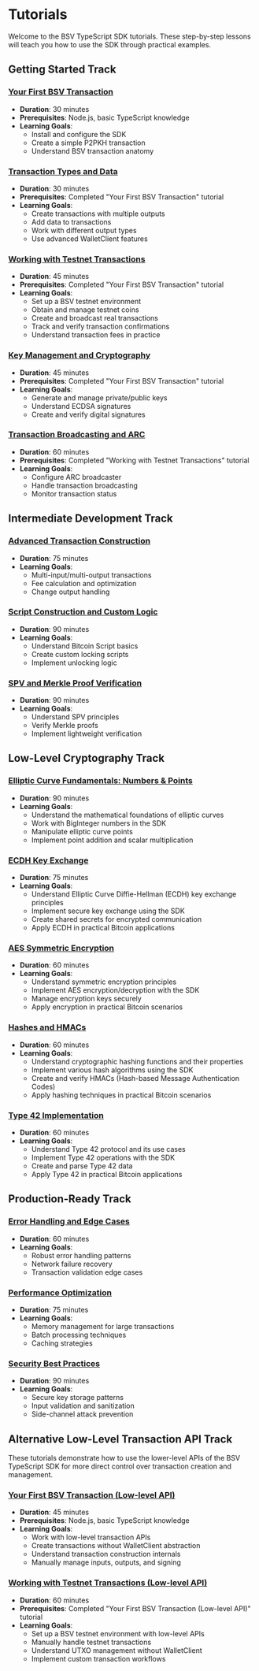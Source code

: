 # Tutorials

Welcome to the BSV TypeScript SDK tutorials. These step-by-step lessons will teach you how to use the SDK through practical examples.

## Getting Started Track

### [Your First BSV Transaction](./first-transaction.md)
- **Duration**: 30 minutes
- **Prerequisites**: Node.js, basic TypeScript knowledge
- **Learning Goals**:
  - Install and configure the SDK
  - Create a simple P2PKH transaction
  - Understand BSV transaction anatomy

### [Transaction Types and Data](./transaction-types.md)
- **Duration**: 30 minutes
- **Prerequisites**: Completed "Your First BSV Transaction" tutorial
- **Learning Goals**:
  - Create transactions with multiple outputs
  - Add data to transactions
  - Work with different output types
  - Use advanced WalletClient features

### [Working with Testnet Transactions](./testnet-transactions.md)
- **Duration**: 45 minutes
- **Prerequisites**: Completed "Your First BSV Transaction" tutorial
- **Learning Goals**:
  - Set up a BSV testnet environment
  - Obtain and manage testnet coins
  - Create and broadcast real transactions
  - Track and verify transaction confirmations
  - Understand transaction fees in practice

### [Key Management and Cryptography](./key-management.md)
- **Duration**: 45 minutes
- **Prerequisites**: Completed "Your First BSV Transaction" tutorial
- **Learning Goals**:
  - Generate and manage private/public keys
  - Understand ECDSA signatures
  - Create and verify digital signatures

### [Transaction Broadcasting and ARC](./transaction-broadcasting.md)
- **Duration**: 60 minutes
- **Prerequisites**: Completed "Working with Testnet Transactions" tutorial
- **Learning Goals**:
  - Configure ARC broadcaster
  - Handle transaction broadcasting
  - Monitor transaction status

## Intermediate Development Track

### [Advanced Transaction Construction](./advanced-transaction.md)
- **Duration**: 75 minutes
- **Learning Goals**:
  - Multi-input/multi-output transactions
  - Fee calculation and optimization
  - Change output handling

### [Script Construction and Custom Logic](./script-construction.md)
- **Duration**: 90 minutes
- **Learning Goals**:
  - Understand Bitcoin Script basics
  - Create custom locking scripts
  - Implement unlocking logic

### [SPV and Merkle Proof Verification](./spv-merkle-proofs.md)
- **Duration**: 90 minutes
- **Learning Goals**:
  - Understand SPV principles
  - Verify Merkle proofs
  - Implement lightweight verification

## Low-Level Cryptography Track

### [Elliptic Curve Fundamentals: Numbers & Points](./elliptic-curve-fundamentals.md)
- **Duration**: 90 minutes
- **Learning Goals**:
  - Understand the mathematical foundations of elliptic curves
  - Work with BigInteger numbers in the SDK
  - Manipulate elliptic curve points
  - Implement point addition and scalar multiplication

### [ECDH Key Exchange](./ecdh-key-exchange.md)
- **Duration**: 75 minutes
- **Learning Goals**:
  - Understand Elliptic Curve Diffie-Hellman (ECDH) key exchange principles
  - Implement secure key exchange using the SDK
  - Create shared secrets for encrypted communication
  - Apply ECDH in practical Bitcoin applications

### [AES Symmetric Encryption](./aes-encryption.md)
- **Duration**: 60 minutes
- **Learning Goals**:
  - Understand symmetric encryption principles
  - Implement AES encryption/decryption with the SDK
  - Manage encryption keys securely
  - Apply encryption in practical Bitcoin scenarios

### [Hashes and HMACs](./hashes-and-hmacs.md)
- **Duration**: 60 minutes
- **Learning Goals**:
  - Understand cryptographic hashing functions and their properties
  - Implement various hash algorithms using the SDK
  - Create and verify HMACs (Hash-based Message Authentication Codes)
  - Apply hashing techniques in practical Bitcoin scenarios

### [Type 42 Implementation](./type-42.md)
- **Duration**: 60 minutes
- **Learning Goals**:
  - Understand Type 42 protocol and its use cases
  - Implement Type 42 operations with the SDK
  - Create and parse Type 42 data
  - Apply Type 42 in practical Bitcoin applications

## Production-Ready Track

### [Error Handling and Edge Cases](./error-handling.md)
- **Duration**: 60 minutes
- **Learning Goals**:
  - Robust error handling patterns
  - Network failure recovery
  - Transaction validation edge cases

### [Performance Optimization](./performance-optimization.md)
- **Duration**: 75 minutes
- **Learning Goals**:
  - Memory management for large transactions
  - Batch processing techniques
  - Caching strategies

### [Security Best Practices](./security-best-practices.md)
- **Duration**: 90 minutes
- **Learning Goals**:
  - Secure key storage patterns
  - Input validation and sanitization
  - Side-channel attack prevention

## Alternative Low-Level Transaction API Track

These tutorials demonstrate how to use the lower-level APIs of the BSV TypeScript SDK for more direct control over transaction creation and management.

### [Your First BSV Transaction (Low-level API)](./first-transaction-low-level.md)
- **Duration**: 45 minutes
- **Prerequisites**: Node.js, basic TypeScript knowledge
- **Learning Goals**:
  - Work with low-level transaction APIs
  - Create transactions without WalletClient abstraction
  - Understand transaction construction internals
  - Manually manage inputs, outputs, and signing

### [Working with Testnet Transactions (Low-level API)](./testnet-transactions-low-level.md)
- **Duration**: 60 minutes
- **Prerequisites**: Completed "Your First BSV Transaction (Low-level API)" tutorial
- **Learning Goals**:
  - Set up a BSV testnet environment with low-level APIs
  - Manually handle testnet transactions
  - Understand UTXO management without WalletClient
  - Implement custom transaction workflows
